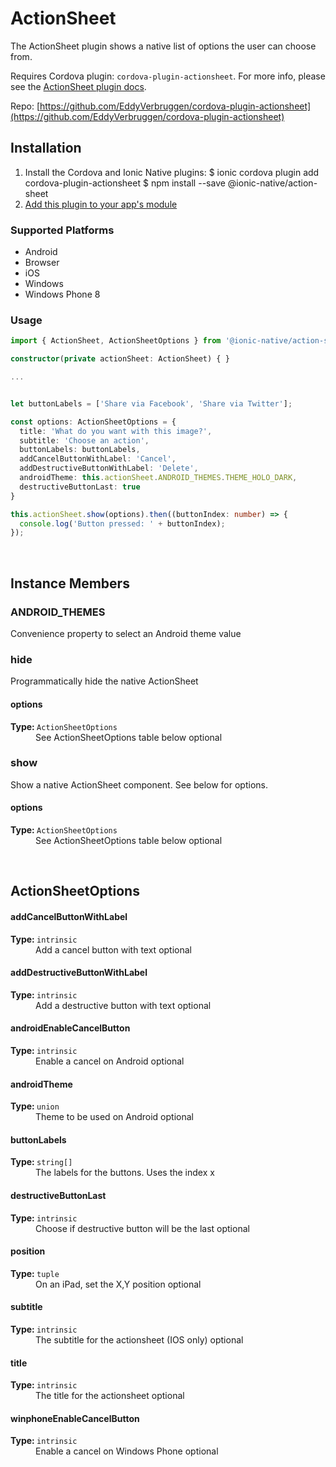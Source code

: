 # ActionSheet 


The ActionSheet plugin shows a native list of options the user can choose from.

Requires Cordova plugin: `cordova-plugin-actionsheet`. For more info, please see the [ActionSheet plugin docs](https://github.com/EddyVerbruggen/cordova-plugin-actionsheet).


Repo: [https://github.com/EddyVerbruggen/cordova-plugin-actionsheet](https://github.com/EddyVerbruggen/cordova-plugin-actionsheet)



## Installation 

<ol>
<li>Install the Cordova and Ionic Native plugins:
<code-block language="shell">$ ionic cordova plugin add cordova-plugin-actionsheet
$ npm install --save @ionic-native/action-sheet
</code-block>
</li>
<li><a href="/docs/native/#Add_Plugins_to_Your_App_Module">Add this plugin to your app's module</a></li>
</ol>



### Supported Platforms

* Android
* Browser
* iOS
* Windows
* Windows Phone 8




### Usage


```typescript
import { ActionSheet, ActionSheetOptions } from '@ionic-native/action-sheet';

constructor(private actionSheet: ActionSheet) { }

...


let buttonLabels = ['Share via Facebook', 'Share via Twitter'];

const options: ActionSheetOptions = {
  title: 'What do you want with this image?',
  subtitle: 'Choose an action',
  buttonLabels: buttonLabels,
  addCancelButtonWithLabel: 'Cancel',
  addDestructiveButtonWithLabel: 'Delete',
  androidTheme: this.actionSheet.ANDROID_THEMES.THEME_HOLO_DARK,
  destructiveButtonLast: true
}

this.actionSheet.show(options).then((buttonIndex: number) => {
  console.log('Button pressed: ' + buttonIndex);
});
```



<p><br></p>

## Instance Members

### ANDROID_THEMES

Convenience property to select an Android theme value

### hide

Programmatically hide the native ActionSheet

<dl>
<dt><h4>options</h4><strong>Type: </strong><code>ActionSheetOptions</code></dt>
<dd>See ActionSheetOptions table below <span class="tag">optional</span></dd>
</dl>

### show

Show a native ActionSheet component. See below for options.

<dl>
<dt><h4>options</h4><strong>Type: </strong><code>ActionSheetOptions</code></dt>
<dd>See ActionSheetOptions table below <span class="tag">optional</span></dd>
</dl>

<p><br></p>

## ActionSheetOptions

<dl>
<dt><h4>addCancelButtonWithLabel</h4><strong>Type: </strong><code>intrinsic</code></dt>
<dd>Add a cancel button with text <span class="tag">optional</span></dd><dt><h4>addDestructiveButtonWithLabel</h4><strong>Type: </strong><code>intrinsic</code></dt>
<dd>Add a destructive button with text <span class="tag">optional</span></dd><dt><h4>androidEnableCancelButton</h4><strong>Type: </strong><code>intrinsic</code></dt>
<dd>Enable a cancel on Android <span class="tag">optional</span></dd><dt><h4>androidTheme</h4><strong>Type: </strong><code>union</code></dt>
<dd>Theme to be used on Android <span class="tag">optional</span></dd><dt><h4>buttonLabels</h4><strong>Type: </strong><code>string[]</code></dt>
<dd>The labels for the buttons. Uses the index x</dd><dt><h4>destructiveButtonLast</h4><strong>Type: </strong><code>intrinsic</code></dt>
<dd>Choose if destructive button will be the last <span class="tag">optional</span></dd><dt><h4>position</h4><strong>Type: </strong><code>tuple</code></dt>
<dd>On an iPad, set the X,Y position <span class="tag">optional</span></dd><dt><h4>subtitle</h4><strong>Type: </strong><code>intrinsic</code></dt>
<dd>The subtitle for the actionsheet (IOS only) <span class="tag">optional</span></dd><dt><h4>title</h4><strong>Type: </strong><code>intrinsic</code></dt>
<dd>The title for the actionsheet <span class="tag">optional</span></dd><dt><h4>winphoneEnableCancelButton</h4><strong>Type: </strong><code>intrinsic</code></dt>
<dd>Enable a cancel on Windows Phone <span class="tag">optional</span></dd>
</dl>

